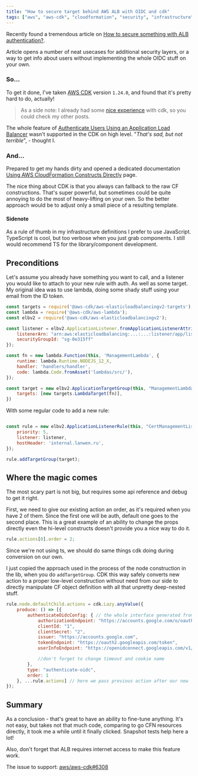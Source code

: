 ```yaml
---
title: "How to secure target behind AWS ALB with OIDC and cdk"
tags: ["aws", "aws-cdk", "cloudformation", "security", "infrastructure"]
---
```


Recently found a tremendous article on [How to secure something with ALB authentication?](https://cloudonaut.io/how-to-secure-your-devops-tools-with-alb-authentication/).

Article opens a number of neat usecases for additional security layers, or a way to get info about users without implementing the whole OIDC stuff
on your own.

### So...

To get it done, I've taken [AWS CDK](https://aws.amazon.com/cdk) version `1.24.0`, and found that it's pretty hard to do, actually!

> As a side note: I already had some [nice experience](/posts/tags/aws-cdk) with cdk, so you could check my other posts.

The whole feature of [Authenticate Users Using an Application Load Balancer](https://docs.aws.amazon.com/elasticloadbalancing/latest/application/listener-authenticate-users.html) 
wasn't supported in the CDK on high level. "_That's sad, but not terrible_", - thought I.

### And...

Prepared to get my hands dirty and opened a dedicated documentation [Using AWS CloudFormation Constructs Directly](https://docs.aws.amazon.com/cdk/latest/guide/cfn_layer.html) page.

The nice thing about CDK is that you always can fallback to the raw CF constructions. That's super powerful, but sometimes could be quite annoying to do the most of heavy-lifting on your own. 
So the better approach would be to adjust only a small piece of a resulting template.

#### Sidenote

As a rule of thumb in my infrastructure definitions I prefer to use JavaScript. 
TypeScript is cool, but too verbose when you just grab components. I still would recommend TS for the library/component development.

## Preconditions

Let's assume you already have something you want to call, and a listener you would like to attach to your new rule with auth. 
As well as some target. My original idea was to use lambda, doing some shady stuff using your email from the ID token.

```javascript
const targets = require('@aws-cdk/aws-elasticloadbalancingv2-targets');
const lambda = require('@aws-cdk/aws-lambda');
const elbv2 = require('@aws-cdk/aws-elasticloadbalancingv2');

const listener = elbv2.ApplicationListener.fromApplicationListenerAttributes(this, "Listener", { 
    listenerArn: "arn:aws:elasticloadbalancing:...:...:listener/app/listnr-17DIUG621IW/9a3d87dsm5479f7f6/c99ba2344014371",
    securityGroupId: "sg-0e315ff"
});

const fn = new lambda.Function(this, 'ManagementLambda', {
    runtime: lambda.Runtime.NODEJS_12_X,
    handler: 'handlers/handler',
    code: lambda.Code.fromAsset('lambdas/src/'),
});

const target = new elbv2.ApplicationTargetGroup(this, "ManagementLambdaTargetGroup", {
    targets: [new targets.LambdaTarget(fn)],
})
```

With some regular code to add a new rule:

```javascript

const rule = new elbv2.ApplicationListenerRule(this, "CertManagementListenerRule", {
    priority: 5,
    listener: listener,
    hostHeader: 'internal.lanwen.ru',
});

rule.addTargetGroup(target);
```

## Where the magic comes

The most scary part is not big, but requires some api reference and debug to get it right.

First, we need to give our existing action an order, as it's required when you have 2 of them. 
Since the first one will be auth, default one goes to the second place.
This is a great example of an ability to change the props directly even the hi-level constructs doesn't provide you a nice way to do it.
 
```javascript
rule.actions[0].order = 2;
```

Since we're not using ts, we should do same things cdk doing during conversion on our own.

I just copied the approach used in the process of the node construction in the lib, when you do `addTargetGroup`.
CDK this way safely converts new action to a proper low-level construction without need from our side to directly
manipulate CF object definition with all that unpretty deep-nested stuff.
```javascript
rule.node.defaultChild.actions = cdk.Lazy.anyValue({
    produce: () => [{
        authenticateOidcConfig: { // the whole interface generated from the cfn, so already available as is
            authorizationEndpoint: "https://accounts.google.com/o/oauth2/v2/auth",
            clientId: "1",
            clientSecret: "2",
            issuer: "https://accounts.google.com",
            tokenEndpoint: "https://oauth2.googleapis.com/token",
            userInfoEndpoint: "https://openidconnect.googleapis.com/v1/userinfo"

            //don't forget to change timeout and cookie name
        },
        type: "authenticate-oidc",
        order: 1
    }, ...rule.actions] // here we pass previous action after our new
});
```

## Summary

As a conclusion - that's great to have an ability to fine-tune anything. It's not easy, but takes not that much code,
comparing to go CFN resources directly, it took me a while until it finally clicked. Snapshot tests help here a lot!

Also, don't forget that ALB requires internet access to make this feature work.

The issue to support: [aws/aws-cdk#6308](https://github.com/aws/aws-cdk/issues/6308) 
